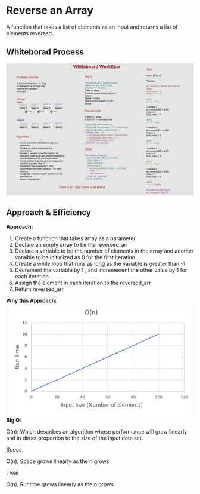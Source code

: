 # Reverse an Array

A function that takes a list of elements as an input and returns a list of elements reversed.

## Whiteborad Process

![Whiteboard Workflow](./images/array-reverse.PNG)

## Approach & Efficiency

**Approach:**

1. Create a function that takes array as a parameter
2. Declare an empty array to be the reversed_arr
3. Declare a variable to be the number of elements in the array and another varaible to be initialized as 0 for the first iteration
4. Create a while loop that runs as long as the variable is greater than -1
5. Decrement the variable by 1 , and incremenent the other value by 1 for each iteration
6. Assign the element in each iteration to the reversed_arr
7. Return reversed_arr

**Why this Approach:**
![O(n) Grapth](./images/O(n).PNG)
**Big O:**

O(n): Which describes an algorithm whose performance will grow linearly and in direct proportion to the size of the input data set.

*Space*

O(n),
Space grows linearly as the n grows

*Time*

O(n),
Runtime grows linearly as the n grows




